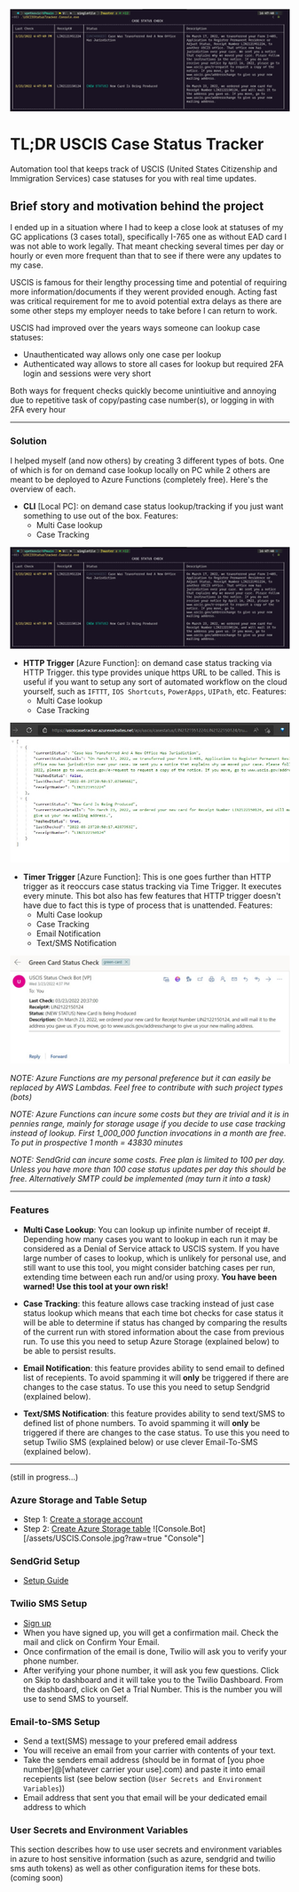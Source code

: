 <img src="https://github.com/vpetkovic/USCIS-Case-Status-Tracker/blob/master/Assets/USCIS.Console.jpg">

# TL;DR USCIS Case Status Tracker

Automation tool that keeps track of USCIS (United States Citizenship and Immigration Services) case statuses for you with real time updates.

## Brief story and motivation behind the project

I ended up in a situation where I had to keep a close look at statuses of my GC applications (3 cases total), specifically I-765 one as without EAD card I was not able to work legally. That meant checking several times per day or hourly or even more frequent than that to see if there were any updates to my case. 

USCIS is famous for their lengthy processing time and potential of requiring more information/documents if they werent provided enough. Acting fast was critical requirement for me to avoid potential extra delays as there are some other steps my employer needs to take before I can return to work.

USCIS had improved over the years ways someone can lookup case statuses:
- Unauthenticated way allows only one case per lookup 
- Authenticated way allows to store all cases for lookup but required 2FA login and sessions were very short

Both ways for frequent checks quickly become unintiuitive and annoying due to repetitive task of copy/pasting case number(s), or logging in with 2FA every hour 

<hr>

### Solution 

I helped myself (and now others) by creating 3 different types of bots. One of which is for on demand case lookup locally on PC while 2 others are meant to be deployed to Azure Functions (completely free). Here's the overview of each. 

- **CLI** [Local PC]: on demand case status lookup/tracking if you just want something to use out of the box. Features:
  - Multi Case lookup 
  - Case Tracking

<img src="https://github.com/vpetkovic/USCIS-Case-Status-Tracker/blob/master/Assets/USCIS.Console.jpg">

- **HTTP Trigger** [Azure Function]: on demand case status tracking via HTTP Trigger. this type provides unique https URL to be called. This is useful if you want to setup any sort of automated workflow on the cloud yourself, such as `IFTTT`, `IOS Shortcuts`, `PowerApps`, `UIPath`, etc. Features:
    - Multi Case lookup
    - Case Tracking

<img src="https://github.com/vpetkovic/USCIS-Case-Status-Tracker/blob/master/Assets/USCIS.API.jpg">

- **Timer Trigger** [Azure Function]: This is one goes further than HTTP trigger as it reoccurs case status tracking via Time Trigger. It executes every minute. This bot also has few features that HTTP trigger doesn't have due to fact this is type of process that is unattended. Features:
    - Multi Case lookup
    - Case Tracking
    - Email Notification
    - Text/SMS Notification

<img src="https://github.com/vpetkovic/USCIS-Case-Status-Tracker/blob/master/Assets/USCIS.Email.jpg">

*NOTE: Azure Functions are my personal preference but it can easily be replaced by AWS Lambdas. Feel free to contribute with such project types (bots)*

*NOTE: Azure Functions can incure some costs but they are trivial and it is in pennies range, mainly for storage usage if you decide to use case tracking instead of lookup. First 1_000_000 function invocations in a month are free. To put in prospective 1 month = 43830 minutes*

*NOTE: SendGrid can incure some costs. Free plan is limited to 100 per day. Unless you have more than 100 case status updates per day this should be free. Alternatively SMTP could be implemented (may turn it into a task)*
<hr>


### Features

- **Multi Case Lookup**: You can lookup up infinite number of receipt #. Depending how many cases you want to lookup in each run it may be considered as a Denial of Service attack to USCIS system. If you have large number of cases to lookup, which is unlikely for personal use, and still want to use this tool, you might consider batching cases per run, extending time between each run and/or using proxy. **You have been warned! Use this tool at your own risk!**


- **Case Tracking**: this feature allows case tracking instead of just case status lookup which means that each time bot checks for case status it will be able to determine if status has changed by comparing the results of the current run with stored information about the case from previous run. To use this you need to setup Azure Storage (explained below) to be able to persist results.


- **Email Notification**: this feature provides ability to send email to defined list of recepients. To avoid spamming it will **only** be triggered if there are changes to the case status. To use this you need to setup Sendgrid (explained below).


- **Text/SMS Notification**: this feature provides ability to send text/SMS to defined list of phone numbers. To avoid spamming it will **only** be triggered if there are changes to the case status. To use this you need to setup Twilio SMS (explained below) or use clever Email-To-SMS (explained below).

<hr>

(still in progress...)
### Azure Storage and Table Setup
- Step 1: [Create a storage account](https://docs.microsoft.com/en-us/azure/storage/common/storage-account-create)
- Step 2: [Create Azure Storage table](https://docs.microsoft.com/en-us/azure/storage/tables/table-storage-quickstart-portal)
![Console.Bot][/assets/USCIS.Console.jpg?raw=true "Console"]
### SendGrid Setup
- [Setup Guide](https://sendgrid.com/resource/setting-up-your-email-infrastructure-with-twilio-sendgrid/)
### Twilio SMS Setup
- [Sign up](https://www.twilio.com/try-twilio)
- When you have signed up, you will get a confirmation mail. Check the mail and click on Confirm Your Email.
- Once confirmation of the email is done, Twilio will ask you to verify your phone number.
- After verifying your phone number, it will ask you few questions. Click on Skip to dashboard and it will take you to the Twilio Dashboard. From the dashboard, click on Get a Trial Number. This is the number you will use to send SMS to yourself.
### Email-to-SMS Setup
- Send a text(SMS) message to your prefered email address
- You will receive an email from your carrier with contents of your text. 
- Take the senders email address (should be in format of [you phoe number]@[whatever carrier your use].com) and paste it into email recepients list (see below section (`User Secrets and Environment Variables`))
- Email address that sent you that email will be your dedicated email address to which

### User Secrets and Environment Variables
This section describes how to use user secrets and environment variables in azure to host sensitive information (such as azure, sendgrid and twilio sms auth tokens) as well as other configuration items for these bots.
(coming soon)
